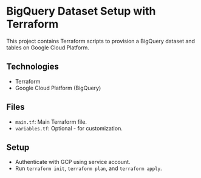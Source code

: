 # BigQuery Dataset Setup with Terraform
This project contains Terraform scripts to provision a BigQuery dataset and tables on Google Cloud Platform.

## Technologies
- Terraform
- Google Cloud Platform (BigQuery)

## Files
- `main.tf`: Main Terraform file.
- `variables.tf`: Optional - for customization.

## Setup
- Authenticate with GCP using service account.
- Run `terraform init`, `terraform plan`, and `terraform apply`.
